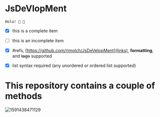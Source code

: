 # JsDeVlopMent
    Hola! 🌚 🌚
    
    
- [x] this is a complete item
- [ ] this is an incomplete item
- [x] #refs, [https://github.com/rimolch/JsDeVelopMent](links), **formatting**, and <del>tags</del> supported
- [x] list syntax required (any unordered or ordered list supported)
      
       

<h1>This repository contains a couple of methods</h1>

![1591438471129](https://user-images.githubusercontent.com/67545874/95006108-4c148500-0622-11eb-9674-b3c76cfd3ed8.png)

